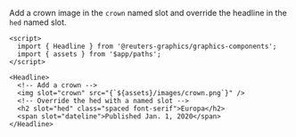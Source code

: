 Add a crown image in the `crown` named slot and override the headline in the `hed` named slot.

```svelte
<script>
  import { Headline } from '@reuters-graphics/graphics-components';
  import { assets } from '$app/paths';
</script>

<Headline>
  <!-- Add a crown -->
  <img slot="crown" src="{`${assets}/images/crown.png`}" />
  <!-- Override the hed with a named slot -->
  <h2 slot="hed" class="spaced font-serif">Europa</h2>
  <span slot="dateline">Published Jan. 1, 2020</span>
</Headline>
```
